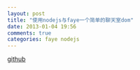 ```yaml
---
layout: post
title: "使用nodejs与faye一个简单的聊天室dom"
date: 2013-01-04 19:56
comments: true
categories: faye nodejs
---
```

<a href='https://github.com/huxinghai1988/node_faye_chat_dom'>github</a>
